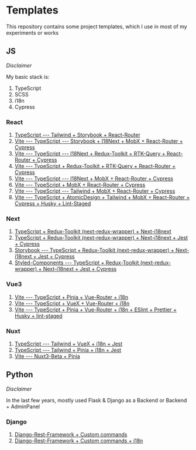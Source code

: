 # Templates
This repository contains some project templates, which I use in most of my experiments or works

## JS

*Disclaimer*

My basic stack is:
1. TypeScript
2. SCSS
3. i18n
4. Cypress

### React
1. [TypeScript --- Tailwind + Storybook + React-Router](https://github.com/OneEyed1366/templates/tree/react-tailwind-storybook-router)
2. [Vite --- TypeScript --- Storybook + I18Next + MobX + React-Router + Cypress](https://github.com/OneEyed1366/templates/tree/vite-react-typescript-storybook-i18n-mobx-router-cypress)
3. [Vite --- TypeScript --- I18Next + Redux-Toolkit + RTK-Query + React-Router + Cypress](https://github.com/OneEyed1366/templates/tree/vite-react-typescript-i18n-redux_toolkit-router-cypress)
4. [Vite --- TypeScript + Redux-Toolkit + RTK-Query + React-Router + Cypress](https://github.com/OneEyed1366/templates/tree/vite-react-typescript-redux_toolkit-router-cypress)
5. [Vite --- TypeScript --- I18Next + MobX + React-Router + Cypress](https://github.com/OneEyed1366/templates/tree/vite-react-typescript-i18n-mobx-router-cypress)
6. [Vite --- TypeScript + MobX + React-Router + Cypress](https://github.com/OneEyed1366/templates/tree/vite-react-typescript-mobx-router-cypress)
7. [Vite --- TypeScript --- Tailwind + MobX + React-Router + Cypress](https://github.com/OneEyed1366/templates/tree/vite-react-typescript-tailwind-mobx-router-cypress)
8. [Vite --- TypeScript + AtomicDesign + Tailwind + MobX + React-Router + Cypress + Husky + Lint-Staged](https://github.com/OneEyed1366/templates/tree/vite-react-typescript-atomic_design-tailwind-router-cypress)

### Next
1. [TypeScript + Redux-Toolkit (next-redux-wrapper) + Next-i18next](https://github.com/OneEyed1366/templates/tree/next-typescript-redux_toolkit-i18next)
2. [TypeScript + Redux-Toolkit (next-redux-wrapper) + Next-i18next + Jest + Cypress](https://github.com/OneEyed1366/templates/tree/next-typescript-redux_toolkit-i18next-jest-cypress)
3. [Storybook --- TypeScript + Redux-Toolkit (next-redux-wrapper) + Next-i18next + Jest + Cypress](https://github.com/OneEyed1366/templates/tree/next-typescript-storybook-redux_toolkit-i18n-jest-cypress)
4. [Styled-Components --- TypeScript + Redux-Toolkit (next-redux-wrapper) + Next-i18next + Jest + Cypress](https://github.com/OneEyed1366/templates/tree/next-typescript-styled_components-redux_toolkit-i18next-jest-cypress)

### Vue3
1. [Vite --- TypeScript + Pinia + Vue-Router + i18n](https://github.com/OneEyed1366/templates/tree/vite-vue3-typescript-pinia-router-i18n)
2. [Vite --- TypeScript + VueX + Vue-Router + i18n](https://github.com/OneEyed1366/templates/tree/vite-vue3-typescipt-vuex-i18n)
3. [Vite --- TypeScript + Pinia + Vue-Router + i18n + ESlint + Prettier + Husky + lint-staged](https://github.com/OneEyed1366/templates/tree/vite-vue3-ts-pinia-router-i18n-eslint-prettier-husky_lint-staged)

### Nuxt
1. [TypeScript --- Tailwind + VueX + i18n + Jest](https://github.com/OneEyed1366/templates/tree/nuxt-tailwind-vuex-i18n-jest)
2. [TypeScript --- Tailwind + Pinia + i18n + Jest](https://github.com/OneEyed1366/templates/tree/nuxt-tailwind-pinia-i18n)
3. [Vite --- Nuxt3-Beta + Pinia](https://github.com/OneEyed1366/templates/tree/vite-nuxt3-pinia)

## Python

*Disclaimer*

In the last few years, mostly used Flask & Django as a Backend or Backend + AdminPanel

### Django
1. [Django-Rest-Framework + Custom commands](https://github.com/OneEyed1366/templates/tree/drf-custom_commands)
2. [Django-Rest-Framework + Custom commands + i18n](https://github.com/OneEyed1366/templates/tree/drf-custom_commands-i18n)
